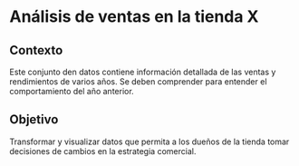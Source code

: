 # Análisis de ventas en la tienda X

## Contexto
Este conjunto den datos contiene información detallada de las ventas y rendimientos de varios años.
Se deben comprender para entender el comportamiento del año anterior.

## Objetivo
Transformar y visualizar datos que permita a los dueños de la tienda tomar decisiones de cambios en la estrategia comercial.
